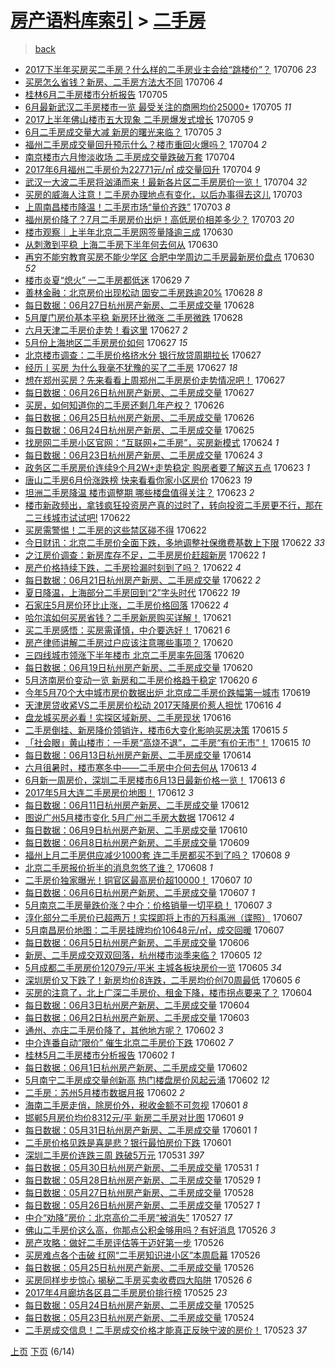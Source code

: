 [房产语料库索引](../../README.md)  > [二手房](二手房.md)
====
> [back](../README.md)

- [2017下半年买房买二手房？什么样的二手房业主会给“跳楼价”？](http://jkwz.applinzi.com/ittc/6987121915427554321.html#2017%E4%B8%8B%E5%8D%8A%E5%B9%B4%E4%B9%B0%E6%88%BF%E4%B9%B0%E4%BA%8C%E6%89%8B%E6%88%BF%EF%BC%9F%E4%BB%80%E4%B9%88%E6%A0%B7%E7%9A%84%E4%BA%8C%E6%89%8B%E6%88%BF%E4%B8%9A%E4%B8%BB%E4%BC%9A%E7%BB%99%E2%80%9C%E8%B7%B3%E6%A5%BC%E4%BB%B7%E2%80%9D%EF%BC%9F) 170706 *23* 
- [买房怎么省钱？新房、二手房方法大不同](http://jkwz.applinzi.com/ittc/6987092567374955536.html#%E4%B9%B0%E6%88%BF%E6%80%8E%E4%B9%88%E7%9C%81%E9%92%B1%EF%BC%9F%E6%96%B0%E6%88%BF%E3%80%81%E4%BA%8C%E6%89%8B%E6%88%BF%E6%96%B9%E6%B3%95%E5%A4%A7%E4%B8%8D%E5%90%8C) 170706 *4* 
- [桂林6月二手房楼市分析报告](http://jkwz.applinzi.com/ittc/6986827161351488528.html#%E6%A1%82%E6%9E%976%E6%9C%88%E4%BA%8C%E6%89%8B%E6%88%BF%E6%A5%BC%E5%B8%82%E5%88%86%E6%9E%90%E6%8A%A5%E5%91%8A) 170705  
- [6月最新武汉二手房楼市一览 最受关注的商圈均价25000+](http://jkwz.applinzi.com/ittc/6986770444454462481.html#6%E6%9C%88%E6%9C%80%E6%96%B0%E6%AD%A6%E6%B1%89%E4%BA%8C%E6%89%8B%E6%88%BF%E6%A5%BC%E5%B8%82%E4%B8%80%E8%A7%88+%E6%9C%80%E5%8F%97%E5%85%B3%E6%B3%A8%E7%9A%84%E5%95%86%E5%9C%88%E5%9D%87%E4%BB%B725000%2B) 170705 *11* 
- [2017上半年佛山楼市五大现象 二手房爆发式增长](http://jkwz.applinzi.com/ittc/6986705945085084688.html#2017%E4%B8%8A%E5%8D%8A%E5%B9%B4%E4%BD%9B%E5%B1%B1%E6%A5%BC%E5%B8%82%E4%BA%94%E5%A4%A7%E7%8E%B0%E8%B1%A1+%E4%BA%8C%E6%89%8B%E6%88%BF%E7%88%86%E5%8F%91%E5%BC%8F%E5%A2%9E%E9%95%BF) 170705 *9* 
- [6月二手房成交量大减 新房的曙光来临？](http://jkwz.applinzi.com/ittc/6986705932967740432.html#6%E6%9C%88%E4%BA%8C%E6%89%8B%E6%88%BF%E6%88%90%E4%BA%A4%E9%87%8F%E5%A4%A7%E5%87%8F+%E6%96%B0%E6%88%BF%E7%9A%84%E6%9B%99%E5%85%89%E6%9D%A5%E4%B8%B4%EF%BC%9F) 170705 *3* 
- [福州二手房成交量回升预示什么？楼市重回火爆吗？](http://jkwz.applinzi.com/ittc/6986511495738164229.html#%E7%A6%8F%E5%B7%9E%E4%BA%8C%E6%89%8B%E6%88%BF%E6%88%90%E4%BA%A4%E9%87%8F%E5%9B%9E%E5%8D%87%E9%A2%84%E7%A4%BA%E4%BB%80%E4%B9%88%EF%BC%9F%E6%A5%BC%E5%B8%82%E9%87%8D%E5%9B%9E%E7%81%AB%E7%88%86%E5%90%97%EF%BC%9F) 170704 *2* 
- [南京楼市六月惨淡收场 二手房成交量跌破万套](http://jkwz.applinzi.com/ittc/6986482132237943812.html#%E5%8D%97%E4%BA%AC%E6%A5%BC%E5%B8%82%E5%85%AD%E6%9C%88%E6%83%A8%E6%B7%A1%E6%94%B6%E5%9C%BA+%E4%BA%8C%E6%89%8B%E6%88%BF%E6%88%90%E4%BA%A4%E9%87%8F%E8%B7%8C%E7%A0%B4%E4%B8%87%E5%A5%97) 170704  
- [2017年6月福州二手房价为22771元/㎡ 成交量回升](http://jkwz.applinzi.com/ittc/6986368371388843013.html#2017%E5%B9%B46%E6%9C%88%E7%A6%8F%E5%B7%9E%E4%BA%8C%E6%89%8B%E6%88%BF%E4%BB%B7%E4%B8%BA22771%E5%85%83%2F%E3%8E%A1+%E6%88%90%E4%BA%A4%E9%87%8F%E5%9B%9E%E5%8D%87) 170704 *9* 
- [武汉一大波二手房将汹涌而来！最新各片区二手房房价一览！](http://jkwz.applinzi.com/ittc/6986363513885688836.html#%E6%AD%A6%E6%B1%89%E4%B8%80%E5%A4%A7%E6%B3%A2%E4%BA%8C%E6%89%8B%E6%88%BF%E5%B0%86%E6%B1%B9%E6%B6%8C%E8%80%8C%E6%9D%A5%EF%BC%81%E6%9C%80%E6%96%B0%E5%90%84%E7%89%87%E5%8C%BA%E4%BA%8C%E6%89%8B%E6%88%BF%E6%88%BF%E4%BB%B7%E4%B8%80%E8%A7%88%EF%BC%81) 170704 *32* 
- [买房的威海人注意！二手房办理地点有变化，以后办事得去这儿](http://jkwz.applinzi.com/ittc/6986084845259064325.html#%E4%B9%B0%E6%88%BF%E7%9A%84%E5%A8%81%E6%B5%B7%E4%BA%BA%E6%B3%A8%E6%84%8F%EF%BC%81%E4%BA%8C%E6%89%8B%E6%88%BF%E5%8A%9E%E7%90%86%E5%9C%B0%E7%82%B9%E6%9C%89%E5%8F%98%E5%8C%96%EF%BC%8C%E4%BB%A5%E5%90%8E%E5%8A%9E%E4%BA%8B%E5%BE%97%E5%8E%BB%E8%BF%99%E5%84%BF) 170703  
- [上周南昌楼市降温！二手房市场“量价齐跌”](http://jkwz.applinzi.com/ittc/6986074510670169092.html#%E4%B8%8A%E5%91%A8%E5%8D%97%E6%98%8C%E6%A5%BC%E5%B8%82%E9%99%8D%E6%B8%A9%EF%BC%81%E4%BA%8C%E6%89%8B%E6%88%BF%E5%B8%82%E5%9C%BA%E2%80%9C%E9%87%8F%E4%BB%B7%E9%BD%90%E8%B7%8C%E2%80%9D) 170703 *8* 
- [福州房价降了？7月二手房房价出炉！高低房价相差多少？](http://jkwz.applinzi.com/ittc/6986018566040978437.html#%E7%A6%8F%E5%B7%9E%E6%88%BF%E4%BB%B7%E9%99%8D%E4%BA%86%EF%BC%9F7%E6%9C%88%E4%BA%8C%E6%89%8B%E6%88%BF%E6%88%BF%E4%BB%B7%E5%87%BA%E7%82%89%EF%BC%81%E9%AB%98%E4%BD%8E%E6%88%BF%E4%BB%B7%E7%9B%B8%E5%B7%AE%E5%A4%9A%E5%B0%91%EF%BC%9F) 170703 *20* 
- [楼市观察｜上半年北京二手房网签量降逾三成](http://jkwz.applinzi.com/ittc/6985029632729285636.html#%E6%A5%BC%E5%B8%82%E8%A7%82%E5%AF%9F%EF%BD%9C%E4%B8%8A%E5%8D%8A%E5%B9%B4%E5%8C%97%E4%BA%AC%E4%BA%8C%E6%89%8B%E6%88%BF%E7%BD%91%E7%AD%BE%E9%87%8F%E9%99%8D%E9%80%BE%E4%B8%89%E6%88%90) 170630  
- [从刺激到平稳 上海二手房下半年何去何从](http://jkwz.applinzi.com/ittc/6985019841940292612.html#%E4%BB%8E%E5%88%BA%E6%BF%80%E5%88%B0%E5%B9%B3%E7%A8%B3+%E4%B8%8A%E6%B5%B7%E4%BA%8C%E6%89%8B%E6%88%BF%E4%B8%8B%E5%8D%8A%E5%B9%B4%E4%BD%95%E5%8E%BB%E4%BD%95%E4%BB%8E) 170630  
- [再穷不能穷教育买房不能少学区 合肥中学周边二手房最新房价盘点](http://jkwz.applinzi.com/ittc/6985007510061581317.html#%E5%86%8D%E7%A9%B7%E4%B8%8D%E8%83%BD%E7%A9%B7%E6%95%99%E8%82%B2%E4%B9%B0%E6%88%BF%E4%B8%8D%E8%83%BD%E5%B0%91%E5%AD%A6%E5%8C%BA+%E5%90%88%E8%82%A5%E4%B8%AD%E5%AD%A6%E5%91%A8%E8%BE%B9%E4%BA%8C%E6%89%8B%E6%88%BF%E6%9C%80%E6%96%B0%E6%88%BF%E4%BB%B7%E7%9B%98%E7%82%B9) 170630 *52* 
- [楼市炎夏“熄火” 一二手房都低迷](http://jkwz.applinzi.com/ittc/6984229295894299652.html#%E6%A5%BC%E5%B8%82%E7%82%8E%E5%A4%8F%E2%80%9C%E7%86%84%E7%81%AB%E2%80%9D+%E4%B8%80%E4%BA%8C%E6%89%8B%E6%88%BF%E9%83%BD%E4%BD%8E%E8%BF%B7) 170629 *7* 
- [善林金融：北京房价出现松动 固安二手房跌逾20%](http://jkwz.applinzi.com/ittc/6984264140200608772.html#%E5%96%84%E6%9E%97%E9%87%91%E8%9E%8D%EF%BC%9A%E5%8C%97%E4%BA%AC%E6%88%BF%E4%BB%B7%E5%87%BA%E7%8E%B0%E6%9D%BE%E5%8A%A8+%E5%9B%BA%E5%AE%89%E4%BA%8C%E6%89%8B%E6%88%BF%E8%B7%8C%E9%80%BE20%25) 170628 *8* 
- [每日数据：06月27日杭州房产新房、二手房成交量](http://jkwz.applinzi.com/ittc/6984159773841687556.html#%E6%AF%8F%E6%97%A5%E6%95%B0%E6%8D%AE%EF%BC%9A06%E6%9C%8827%E6%97%A5%E6%9D%AD%E5%B7%9E%E6%88%BF%E4%BA%A7%E6%96%B0%E6%88%BF%E3%80%81%E4%BA%8C%E6%89%8B%E6%88%BF%E6%88%90%E4%BA%A4%E9%87%8F) 170628  
- [5月厦门房价基本平稳 新房环比微涨 二手房微跌](http://jkwz.applinzi.com/ittc/6984113062289081348.html#5%E6%9C%88%E5%8E%A6%E9%97%A8%E6%88%BF%E4%BB%B7%E5%9F%BA%E6%9C%AC%E5%B9%B3%E7%A8%B3+%E6%96%B0%E6%88%BF%E7%8E%AF%E6%AF%94%E5%BE%AE%E6%B6%A8+%E4%BA%8C%E6%89%8B%E6%88%BF%E5%BE%AE%E8%B7%8C) 170628  
- [六月天津二手房价走势！看这里](http://jkwz.applinzi.com/ittc/6983954467257844741.html#%E5%85%AD%E6%9C%88%E5%A4%A9%E6%B4%A5%E4%BA%8C%E6%89%8B%E6%88%BF%E4%BB%B7%E8%B5%B0%E5%8A%BF%EF%BC%81%E7%9C%8B%E8%BF%99%E9%87%8C) 170627 *2* 
- [5月份上海地区二手房房价如何](http://jkwz.applinzi.com/ittc/6983852667292877829.html#5%E6%9C%88%E4%BB%BD%E4%B8%8A%E6%B5%B7%E5%9C%B0%E5%8C%BA%E4%BA%8C%E6%89%8B%E6%88%BF%E6%88%BF%E4%BB%B7%E5%A6%82%E4%BD%95) 170627 *15* 
- [北京楼市调查：二手房价格挤水分 银行放贷周期拉长](http://jkwz.applinzi.com/ittc/6983805958445614085.html#%E5%8C%97%E4%BA%AC%E6%A5%BC%E5%B8%82%E8%B0%83%E6%9F%A5%EF%BC%9A%E4%BA%8C%E6%89%8B%E6%88%BF%E4%BB%B7%E6%A0%BC%E6%8C%A4%E6%B0%B4%E5%88%86+%E9%93%B6%E8%A1%8C%E6%94%BE%E8%B4%B7%E5%91%A8%E6%9C%9F%E6%8B%89%E9%95%BF) 170627  
- [经历丨买房 为什么我毫不犹豫的买了二手房](http://jkwz.applinzi.com/ittc/6983793974056584196.html#%E7%BB%8F%E5%8E%86%E4%B8%A8%E4%B9%B0%E6%88%BF+%E4%B8%BA%E4%BB%80%E4%B9%88%E6%88%91%E6%AF%AB%E4%B8%8D%E7%8A%B9%E8%B1%AB%E7%9A%84%E4%B9%B0%E4%BA%86%E4%BA%8C%E6%89%8B%E6%88%BF) 170627 *18* 
- [想在郑州买房？先来看看上周郑州二手房房价走势情况吧！](http://jkwz.applinzi.com/ittc/6983781991513064452.html#%E6%83%B3%E5%9C%A8%E9%83%91%E5%B7%9E%E4%B9%B0%E6%88%BF%EF%BC%9F%E5%85%88%E6%9D%A5%E7%9C%8B%E7%9C%8B%E4%B8%8A%E5%91%A8%E9%83%91%E5%B7%9E%E4%BA%8C%E6%89%8B%E6%88%BF%E6%88%BF%E4%BB%B7%E8%B5%B0%E5%8A%BF%E6%83%85%E5%86%B5%E5%90%A7%EF%BC%81) 170627  
- [每日数据：06月26日杭州房产新房、二手房成交量](http://jkwz.applinzi.com/ittc/6983779359482446853.html#%E6%AF%8F%E6%97%A5%E6%95%B0%E6%8D%AE%EF%BC%9A06%E6%9C%8826%E6%97%A5%E6%9D%AD%E5%B7%9E%E6%88%BF%E4%BA%A7%E6%96%B0%E6%88%BF%E3%80%81%E4%BA%8C%E6%89%8B%E6%88%BF%E6%88%90%E4%BA%A4%E9%87%8F) 170627  
- [买房，如何知道你的二手房还剩几年产权？](http://jkwz.applinzi.com/ittc/6983513167379301380.html#%E4%B9%B0%E6%88%BF%EF%BC%8C%E5%A6%82%E4%BD%95%E7%9F%A5%E9%81%93%E4%BD%A0%E7%9A%84%E4%BA%8C%E6%89%8B%E6%88%BF%E8%BF%98%E5%89%A9%E5%87%A0%E5%B9%B4%E4%BA%A7%E6%9D%83%EF%BC%9F) 170626  
- [每日数据：06月25日杭州房产新房、二手房成交量](http://jkwz.applinzi.com/ittc/6983412516657824772.html#%E6%AF%8F%E6%97%A5%E6%95%B0%E6%8D%AE%EF%BC%9A06%E6%9C%8825%E6%97%A5%E6%9D%AD%E5%B7%9E%E6%88%BF%E4%BA%A7%E6%96%B0%E6%88%BF%E3%80%81%E4%BA%8C%E6%89%8B%E6%88%BF%E6%88%90%E4%BA%A4%E9%87%8F) 170626  
- [每日数据：06月24日杭州房产新房、二手房成交量](http://jkwz.applinzi.com/ittc/6983075206179324932.html#%E6%AF%8F%E6%97%A5%E6%95%B0%E6%8D%AE%EF%BC%9A06%E6%9C%8824%E6%97%A5%E6%9D%AD%E5%B7%9E%E6%88%BF%E4%BA%A7%E6%96%B0%E6%88%BF%E3%80%81%E4%BA%8C%E6%89%8B%E6%88%BF%E6%88%90%E4%BA%A4%E9%87%8F) 170625  
- [找房网二手房小区官网：“互联网+二手房”，买房新模式](http://jkwz.applinzi.com/ittc/6982799528108229636.html#%E6%89%BE%E6%88%BF%E7%BD%91%E4%BA%8C%E6%89%8B%E6%88%BF%E5%B0%8F%E5%8C%BA%E5%AE%98%E7%BD%91%EF%BC%9A%E2%80%9C%E4%BA%92%E8%81%94%E7%BD%91%2B%E4%BA%8C%E6%89%8B%E6%88%BF%E2%80%9D%EF%BC%8C%E4%B9%B0%E6%88%BF%E6%96%B0%E6%A8%A1%E5%BC%8F) 170624 *1* 
- [每日数据：06月23日杭州房产新房、二手房成交量](http://jkwz.applinzi.com/ittc/6982692501709145092.html#%E6%AF%8F%E6%97%A5%E6%95%B0%E6%8D%AE%EF%BC%9A06%E6%9C%8823%E6%97%A5%E6%9D%AD%E5%B7%9E%E6%88%BF%E4%BA%A7%E6%96%B0%E6%88%BF%E3%80%81%E4%BA%8C%E6%89%8B%E6%88%BF%E6%88%90%E4%BA%A4%E9%87%8F) 170624 *3* 
- [政务区二手房房价连续9个月2W+走势稳定 购房者要了解这五点](http://jkwz.applinzi.com/ittc/6982399557580096516.html#%E6%94%BF%E5%8A%A1%E5%8C%BA%E4%BA%8C%E6%89%8B%E6%88%BF%E6%88%BF%E4%BB%B7%E8%BF%9E%E7%BB%AD9%E4%B8%AA%E6%9C%882W%2B%E8%B5%B0%E5%8A%BF%E7%A8%B3%E5%AE%9A+%E8%B4%AD%E6%88%BF%E8%80%85%E8%A6%81%E4%BA%86%E8%A7%A3%E8%BF%99%E4%BA%94%E7%82%B9) 170623 *1* 
- [唐山二手房6月份涨跌榜 快来看看你家小区房价](http://jkwz.applinzi.com/ittc/6982333783029056516.html#%E5%94%90%E5%B1%B1%E4%BA%8C%E6%89%8B%E6%88%BF6%E6%9C%88%E4%BB%BD%E6%B6%A8%E8%B7%8C%E6%A6%9C+%E5%BF%AB%E6%9D%A5%E7%9C%8B%E7%9C%8B%E4%BD%A0%E5%AE%B6%E5%B0%8F%E5%8C%BA%E6%88%BF%E4%BB%B7) 170623 *19* 
- [坦洲二手房降温 楼市调整期 哪些楼盘值得关注？](http://jkwz.applinzi.com/ittc/6982267809852556292.html#%E5%9D%A6%E6%B4%B2%E4%BA%8C%E6%89%8B%E6%88%BF%E9%99%8D%E6%B8%A9+%E6%A5%BC%E5%B8%82%E8%B0%83%E6%95%B4%E6%9C%9F+%E5%93%AA%E4%BA%9B%E6%A5%BC%E7%9B%98%E5%80%BC%E5%BE%97%E5%85%B3%E6%B3%A8%EF%BC%9F) 170623 *2* 
- [楼市新政频出，拿钱疯狂投资房产真的过时了，转向投资二手房更不行，那在二三线城市试试吧!](http://jkwz.applinzi.com/ittc/6982125926610371589.html#%E6%A5%BC%E5%B8%82%E6%96%B0%E6%94%BF%E9%A2%91%E5%87%BA%EF%BC%8C%E6%8B%BF%E9%92%B1%E7%96%AF%E7%8B%82%E6%8A%95%E8%B5%84%E6%88%BF%E4%BA%A7%E7%9C%9F%E7%9A%84%E8%BF%87%E6%97%B6%E4%BA%86%EF%BC%8C%E8%BD%AC%E5%90%91%E6%8A%95%E8%B5%84%E4%BA%8C%E6%89%8B%E6%88%BF%E6%9B%B4%E4%B8%8D%E8%A1%8C%EF%BC%8C%E9%82%A3%E5%9C%A8%E4%BA%8C%E4%B8%89%E7%BA%BF%E5%9F%8E%E5%B8%82%E8%AF%95%E8%AF%95%E5%90%A7%21) 170622  
- [买房需警惕！二手房的这些禁区碰不得](http://jkwz.applinzi.com/ittc/6982037358340736004.html#%E4%B9%B0%E6%88%BF%E9%9C%80%E8%AD%A6%E6%83%95%EF%BC%81%E4%BA%8C%E6%89%8B%E6%88%BF%E7%9A%84%E8%BF%99%E4%BA%9B%E7%A6%81%E5%8C%BA%E7%A2%B0%E4%B8%8D%E5%BE%97) 170622  
- [今日财讯：北京二手房价全面下跌，多地调整社保缴费基数上下限](http://jkwz.applinzi.com/ittc/6982025713681957892.html#%E4%BB%8A%E6%97%A5%E8%B4%A2%E8%AE%AF%EF%BC%9A%E5%8C%97%E4%BA%AC%E4%BA%8C%E6%89%8B%E6%88%BF%E4%BB%B7%E5%85%A8%E9%9D%A2%E4%B8%8B%E8%B7%8C%EF%BC%8C%E5%A4%9A%E5%9C%B0%E8%B0%83%E6%95%B4%E7%A4%BE%E4%BF%9D%E7%BC%B4%E8%B4%B9%E5%9F%BA%E6%95%B0%E4%B8%8A%E4%B8%8B%E9%99%90) 170622 *33* 
- [之江房价调查：新房库存不足，二手房房价赶超新房](http://jkwz.applinzi.com/ittc/6982001168216491013.html#%E4%B9%8B%E6%B1%9F%E6%88%BF%E4%BB%B7%E8%B0%83%E6%9F%A5%EF%BC%9A%E6%96%B0%E6%88%BF%E5%BA%93%E5%AD%98%E4%B8%8D%E8%B6%B3%EF%BC%8C%E4%BA%8C%E6%89%8B%E6%88%BF%E6%88%BF%E4%BB%B7%E8%B5%B6%E8%B6%85%E6%96%B0%E6%88%BF) 170622 *1* 
- [房产价格持续下跌，二手房捡漏时刻到了吗？](http://jkwz.applinzi.com/ittc/6981993212473246725.html#%E6%88%BF%E4%BA%A7%E4%BB%B7%E6%A0%BC%E6%8C%81%E7%BB%AD%E4%B8%8B%E8%B7%8C%EF%BC%8C%E4%BA%8C%E6%89%8B%E6%88%BF%E6%8D%A1%E6%BC%8F%E6%97%B6%E5%88%BB%E5%88%B0%E4%BA%86%E5%90%97%EF%BC%9F) 170622 *4* 
- [每日数据：06月21日杭州房产新房、二手房成交量](http://jkwz.applinzi.com/ittc/6981928237041976325.html#%E6%AF%8F%E6%97%A5%E6%95%B0%E6%8D%AE%EF%BC%9A06%E6%9C%8821%E6%97%A5%E6%9D%AD%E5%B7%9E%E6%88%BF%E4%BA%A7%E6%96%B0%E6%88%BF%E3%80%81%E4%BA%8C%E6%89%8B%E6%88%BF%E6%88%90%E4%BA%A4%E9%87%8F) 170622 *2* 
- [夏日降温，上海部分二手房回到“2”字头时代](http://jkwz.applinzi.com/ittc/6981922712866784260.html#%E5%A4%8F%E6%97%A5%E9%99%8D%E6%B8%A9%EF%BC%8C%E4%B8%8A%E6%B5%B7%E9%83%A8%E5%88%86%E4%BA%8C%E6%89%8B%E6%88%BF%E5%9B%9E%E5%88%B0%E2%80%9C2%E2%80%9D%E5%AD%97%E5%A4%B4%E6%97%B6%E4%BB%A3) 170622 *19* 
- [石家庄5月房价环比止涨，二手房价格回落](http://jkwz.applinzi.com/ittc/6981875920234087428.html#%E7%9F%B3%E5%AE%B6%E5%BA%845%E6%9C%88%E6%88%BF%E4%BB%B7%E7%8E%AF%E6%AF%94%E6%AD%A2%E6%B6%A8%EF%BC%8C%E4%BA%8C%E6%89%8B%E6%88%BF%E4%BB%B7%E6%A0%BC%E5%9B%9E%E8%90%BD) 170622 *4* 
- [哈尔滨如何买房省钱？二手房新房购买详解！](http://jkwz.applinzi.com/ittc/6981689291364107269.html#%E5%93%88%E5%B0%94%E6%BB%A8%E5%A6%82%E4%BD%95%E4%B9%B0%E6%88%BF%E7%9C%81%E9%92%B1%EF%BC%9F%E4%BA%8C%E6%89%8B%E6%88%BF%E6%96%B0%E6%88%BF%E8%B4%AD%E4%B9%B0%E8%AF%A6%E8%A7%A3%EF%BC%81) 170621  
- [买二手房感悟：买房需谨慎，中介要选好！](http://jkwz.applinzi.com/ittc/6981632419491742725.html#%E4%B9%B0%E4%BA%8C%E6%89%8B%E6%88%BF%E6%84%9F%E6%82%9F%EF%BC%9A%E4%B9%B0%E6%88%BF%E9%9C%80%E8%B0%A8%E6%85%8E%EF%BC%8C%E4%B8%AD%E4%BB%8B%E8%A6%81%E9%80%89%E5%A5%BD%EF%BC%81) 170621 *6* 
- [房产律师讲解二手房过户应该注意哪些事项？](http://jkwz.applinzi.com/ittc/6981281304233378820.html#%E6%88%BF%E4%BA%A7%E5%BE%8B%E5%B8%88%E8%AE%B2%E8%A7%A3%E4%BA%8C%E6%89%8B%E6%88%BF%E8%BF%87%E6%88%B7%E5%BA%94%E8%AF%A5%E6%B3%A8%E6%84%8F%E5%93%AA%E4%BA%9B%E4%BA%8B%E9%A1%B9%EF%BC%9F) 170620  
- [三四线城市领涨下半年楼市 北京二手房率先回落](http://jkwz.applinzi.com/ittc/6981196439567729668.html#%E4%B8%89%E5%9B%9B%E7%BA%BF%E5%9F%8E%E5%B8%82%E9%A2%86%E6%B6%A8%E4%B8%8B%E5%8D%8A%E5%B9%B4%E6%A5%BC%E5%B8%82+%E5%8C%97%E4%BA%AC%E4%BA%8C%E6%89%8B%E6%88%BF%E7%8E%87%E5%85%88%E5%9B%9E%E8%90%BD) 170620  
- [每日数据：06月19日杭州房产新房、二手房成交量](http://jkwz.applinzi.com/ittc/6981188171483055109.html#%E6%AF%8F%E6%97%A5%E6%95%B0%E6%8D%AE%EF%BC%9A06%E6%9C%8819%E6%97%A5%E6%9D%AD%E5%B7%9E%E6%88%BF%E4%BA%A7%E6%96%B0%E6%88%BF%E3%80%81%E4%BA%8C%E6%89%8B%E6%88%BF%E6%88%90%E4%BA%A4%E9%87%8F) 170620  
- [5月济南房价变动一览 新房和二手房价格趋于稳定](http://jkwz.applinzi.com/ittc/6981186641799414788.html#5%E6%9C%88%E6%B5%8E%E5%8D%97%E6%88%BF%E4%BB%B7%E5%8F%98%E5%8A%A8%E4%B8%80%E8%A7%88+%E6%96%B0%E6%88%BF%E5%92%8C%E4%BA%8C%E6%89%8B%E6%88%BF%E4%BB%B7%E6%A0%BC%E8%B6%8B%E4%BA%8E%E7%A8%B3%E5%AE%9A) 170620 *6* 
- [今年5月70个大中城市房价数据出炉 北京成二手房价跌幅第一城市](http://jkwz.applinzi.com/ittc/6980939353046909956.html#%E4%BB%8A%E5%B9%B45%E6%9C%8870%E4%B8%AA%E5%A4%A7%E4%B8%AD%E5%9F%8E%E5%B8%82%E6%88%BF%E4%BB%B7%E6%95%B0%E6%8D%AE%E5%87%BA%E7%82%89+%E5%8C%97%E4%BA%AC%E6%88%90%E4%BA%8C%E6%89%8B%E6%88%BF%E4%BB%B7%E8%B7%8C%E5%B9%85%E7%AC%AC%E4%B8%80%E5%9F%8E%E5%B8%82) 170619  
- [天津房贷收紧VS二手房房价松动 2017天降房价惹人担忧](http://jkwz.applinzi.com/ittc/6979861716027311108.html#%E5%A4%A9%E6%B4%A5%E6%88%BF%E8%B4%B7%E6%94%B6%E7%B4%A7VS%E4%BA%8C%E6%89%8B%E6%88%BF%E6%88%BF%E4%BB%B7%E6%9D%BE%E5%8A%A8+2017%E5%A4%A9%E9%99%8D%E6%88%BF%E4%BB%B7%E6%83%B9%E4%BA%BA%E6%8B%85%E5%BF%A7) 170616 *4* 
- [盘龙城买房必看！实探区域新房、二手房现状](http://jkwz.applinzi.com/ittc/6979708979042059268.html#%E7%9B%98%E9%BE%99%E5%9F%8E%E4%B9%B0%E6%88%BF%E5%BF%85%E7%9C%8B%EF%BC%81%E5%AE%9E%E6%8E%A2%E5%8C%BA%E5%9F%9F%E6%96%B0%E6%88%BF%E3%80%81%E4%BA%8C%E6%89%8B%E6%88%BF%E7%8E%B0%E7%8A%B6) 170616  
- [二手房倒挂、新房降价领销许，楼市6大变化影响买房决策](http://jkwz.applinzi.com/ittc/6979386356328301572.html#%E4%BA%8C%E6%89%8B%E6%88%BF%E5%80%92%E6%8C%82%E3%80%81%E6%96%B0%E6%88%BF%E9%99%8D%E4%BB%B7%E9%A2%86%E9%94%80%E8%AE%B8%EF%BC%8C%E6%A5%BC%E5%B8%826%E5%A4%A7%E5%8F%98%E5%8C%96%E5%BD%B1%E5%93%8D%E4%B9%B0%E6%88%BF%E5%86%B3%E7%AD%96) 170615 *5* 
- [「社会眼」黄山楼市：一手房“高烧不退”，二手房“有价无市”！](http://jkwz.applinzi.com/ittc/6979218930294850564.html#%E3%80%8C%E7%A4%BE%E4%BC%9A%E7%9C%BC%E3%80%8D%E9%BB%84%E5%B1%B1%E6%A5%BC%E5%B8%82%EF%BC%9A%E4%B8%80%E6%89%8B%E6%88%BF%E2%80%9C%E9%AB%98%E7%83%A7%E4%B8%8D%E9%80%80%E2%80%9D%EF%BC%8C%E4%BA%8C%E6%89%8B%E6%88%BF%E2%80%9C%E6%9C%89%E4%BB%B7%E6%97%A0%E5%B8%82%E2%80%9D%EF%BC%81) 170615 *10* 
- [每日数据：06月13日杭州房产新房、二手房成交量](http://jkwz.applinzi.com/ittc/6979006903966237700.html#%E6%AF%8F%E6%97%A5%E6%95%B0%E6%8D%AE%EF%BC%9A06%E6%9C%8813%E6%97%A5%E6%9D%AD%E5%B7%9E%E6%88%BF%E4%BA%A7%E6%96%B0%E6%88%BF%E3%80%81%E4%BA%8C%E6%89%8B%E6%88%BF%E6%88%90%E4%BA%A4%E9%87%8F) 170614  
- [六月徂暑时，楼市寒冬中——二手房中介何去何从](http://jkwz.applinzi.com/ittc/6978694269060514821.html#%E5%85%AD%E6%9C%88%E5%BE%82%E6%9A%91%E6%97%B6%EF%BC%8C%E6%A5%BC%E5%B8%82%E5%AF%92%E5%86%AC%E4%B8%AD%E2%80%94%E2%80%94%E4%BA%8C%E6%89%8B%E6%88%BF%E4%B8%AD%E4%BB%8B%E4%BD%95%E5%8E%BB%E4%BD%95%E4%BB%8E) 170613 *4* 
- [6月新一周房价，深圳二手房楼市6月13日最新价格一览！](http://jkwz.applinzi.com/ittc/6978518436257727492.html#6%E6%9C%88%E6%96%B0%E4%B8%80%E5%91%A8%E6%88%BF%E4%BB%B7%EF%BC%8C%E6%B7%B1%E5%9C%B3%E4%BA%8C%E6%89%8B%E6%88%BF%E6%A5%BC%E5%B8%826%E6%9C%8813%E6%97%A5%E6%9C%80%E6%96%B0%E4%BB%B7%E6%A0%BC%E4%B8%80%E8%A7%88%EF%BC%81) 170613 *6* 
- [2017年5月大连二手房房价地图！](http://jkwz.applinzi.com/ittc/6978311195613201413.html#2017%E5%B9%B45%E6%9C%88%E5%A4%A7%E8%BF%9E%E4%BA%8C%E6%89%8B%E6%88%BF%E6%88%BF%E4%BB%B7%E5%9C%B0%E5%9B%BE%EF%BC%81) 170612 *3* 
- [每日数据：06月11日杭州房产新房、二手房成交量](http://jkwz.applinzi.com/ittc/6978238859811750917.html#%E6%AF%8F%E6%97%A5%E6%95%B0%E6%8D%AE%EF%BC%9A06%E6%9C%8811%E6%97%A5%E6%9D%AD%E5%B7%9E%E6%88%BF%E4%BA%A7%E6%96%B0%E6%88%BF%E3%80%81%E4%BA%8C%E6%89%8B%E6%88%BF%E6%88%90%E4%BA%A4%E9%87%8F) 170612  
- [图说广州5月楼市变化 5月广州二手房大数据](http://jkwz.applinzi.com/ittc/6978219592278082564.html#%E5%9B%BE%E8%AF%B4%E5%B9%BF%E5%B7%9E5%E6%9C%88%E6%A5%BC%E5%B8%82%E5%8F%98%E5%8C%96+5%E6%9C%88%E5%B9%BF%E5%B7%9E%E4%BA%8C%E6%89%8B%E6%88%BF%E5%A4%A7%E6%95%B0%E6%8D%AE) 170612 *4* 
- [每日数据：06月9日杭州房产新房、二手房成交量](http://jkwz.applinzi.com/ittc/6977492471863837701.html#%E6%AF%8F%E6%97%A5%E6%95%B0%E6%8D%AE%EF%BC%9A06%E6%9C%889%E6%97%A5%E6%9D%AD%E5%B7%9E%E6%88%BF%E4%BA%A7%E6%96%B0%E6%88%BF%E3%80%81%E4%BA%8C%E6%89%8B%E6%88%BF%E6%88%90%E4%BA%A4%E9%87%8F) 170610  
- [每日数据：06月8日杭州房产新房、二手房成交量](http://jkwz.applinzi.com/ittc/6977128010170762245.html#%E6%AF%8F%E6%97%A5%E6%95%B0%E6%8D%AE%EF%BC%9A06%E6%9C%888%E6%97%A5%E6%9D%AD%E5%B7%9E%E6%88%BF%E4%BA%A7%E6%96%B0%E6%88%BF%E3%80%81%E4%BA%8C%E6%89%8B%E6%88%BF%E6%88%90%E4%BA%A4%E9%87%8F) 170609  
- [福州上月二手房供应减少1000套 连二手房都买不到了吗？](http://jkwz.applinzi.com/ittc/6976834716593292292.html#%E7%A6%8F%E5%B7%9E%E4%B8%8A%E6%9C%88%E4%BA%8C%E6%89%8B%E6%88%BF%E4%BE%9B%E5%BA%94%E5%87%8F%E5%B0%911000%E5%A5%97+%E8%BF%9E%E4%BA%8C%E6%89%8B%E6%88%BF%E9%83%BD%E4%B9%B0%E4%B8%8D%E5%88%B0%E4%BA%86%E5%90%97%EF%BC%9F) 170608 *9* 
- [北京二手房报价折半的消息忽悠了谁？](http://jkwz.applinzi.com/ittc/6976716985160172548.html#%E5%8C%97%E4%BA%AC%E4%BA%8C%E6%89%8B%E6%88%BF%E6%8A%A5%E4%BB%B7%E6%8A%98%E5%8D%8A%E7%9A%84%E6%B6%88%E6%81%AF%E5%BF%BD%E6%82%A0%E4%BA%86%E8%B0%81%EF%BC%9F) 170608 *1* 
- [二手房价独家曝光！铜官区最高房价超10000！](http://jkwz.applinzi.com/ittc/6976466119509410820.html#%E4%BA%8C%E6%89%8B%E6%88%BF%E4%BB%B7%E7%8B%AC%E5%AE%B6%E6%9B%9D%E5%85%89%EF%BC%81%E9%93%9C%E5%AE%98%E5%8C%BA%E6%9C%80%E9%AB%98%E6%88%BF%E4%BB%B7%E8%B6%8510000%EF%BC%81) 170607 *10* 
- [每日数据：06月6日杭州房产新房、二手房成交量](http://jkwz.applinzi.com/ittc/6976373488003580932.html#%E6%AF%8F%E6%97%A5%E6%95%B0%E6%8D%AE%EF%BC%9A06%E6%9C%886%E6%97%A5%E6%9D%AD%E5%B7%9E%E6%88%BF%E4%BA%A7%E6%96%B0%E6%88%BF%E3%80%81%E4%BA%8C%E6%89%8B%E6%88%BF%E6%88%90%E4%BA%A4%E9%87%8F) 170607 *1* 
- [5月南京二手房量跌价涨？中介：价格销量一切平稳！](http://jkwz.applinzi.com/ittc/6976356320205603844.html#5%E6%9C%88%E5%8D%97%E4%BA%AC%E4%BA%8C%E6%89%8B%E6%88%BF%E9%87%8F%E8%B7%8C%E4%BB%B7%E6%B6%A8%EF%BC%9F%E4%B8%AD%E4%BB%8B%EF%BC%9A%E4%BB%B7%E6%A0%BC%E9%94%80%E9%87%8F%E4%B8%80%E5%88%87%E5%B9%B3%E7%A8%B3%EF%BC%81) 170607 *3* 
- [淳化部分二手房价已超两万！实探即将上市的万科禹洲（谍照）](http://jkwz.applinzi.com/ittc/6976356144011281413.html#%E6%B7%B3%E5%8C%96%E9%83%A8%E5%88%86%E4%BA%8C%E6%89%8B%E6%88%BF%E4%BB%B7%E5%B7%B2%E8%B6%85%E4%B8%A4%E4%B8%87%EF%BC%81%E5%AE%9E%E6%8E%A2%E5%8D%B3%E5%B0%86%E4%B8%8A%E5%B8%82%E7%9A%84%E4%B8%87%E7%A7%91%E7%A6%B9%E6%B4%B2%EF%BC%88%E8%B0%8D%E7%85%A7%EF%BC%89) 170607  
- [5月南昌房价地图：二手房挂牌均价10648元/㎡，成交回暖](http://jkwz.applinzi.com/ittc/6976353580716917765.html#5%E6%9C%88%E5%8D%97%E6%98%8C%E6%88%BF%E4%BB%B7%E5%9C%B0%E5%9B%BE%EF%BC%9A%E4%BA%8C%E6%89%8B%E6%88%BF%E6%8C%82%E7%89%8C%E5%9D%87%E4%BB%B710648%E5%85%83%2F%E3%8E%A1%EF%BC%8C%E6%88%90%E4%BA%A4%E5%9B%9E%E6%9A%96) 170607  
- [每日数据：06月5日杭州房产新房、二手房成交量](http://jkwz.applinzi.com/ittc/6976001653583905796.html#%E6%AF%8F%E6%97%A5%E6%95%B0%E6%8D%AE%EF%BC%9A06%E6%9C%885%E6%97%A5%E6%9D%AD%E5%B7%9E%E6%88%BF%E4%BA%A7%E6%96%B0%E6%88%BF%E3%80%81%E4%BA%8C%E6%89%8B%E6%88%BF%E6%88%90%E4%BA%A4%E9%87%8F) 170606  
- [新房、二手房成交双双回落，杭州楼市淡季来临？](http://jkwz.applinzi.com/ittc/6975726415113618436.html#%E6%96%B0%E6%88%BF%E3%80%81%E4%BA%8C%E6%89%8B%E6%88%BF%E6%88%90%E4%BA%A4%E5%8F%8C%E5%8F%8C%E5%9B%9E%E8%90%BD%EF%BC%8C%E6%9D%AD%E5%B7%9E%E6%A5%BC%E5%B8%82%E6%B7%A1%E5%AD%A3%E6%9D%A5%E4%B8%B4%EF%BC%9F) 170605 *12* 
- [5月成都二手房房价12079元/平米 主城各板块房价一览](http://jkwz.applinzi.com/ittc/6975719829435581445.html#5%E6%9C%88%E6%88%90%E9%83%BD%E4%BA%8C%E6%89%8B%E6%88%BF%E6%88%BF%E4%BB%B712079%E5%85%83%2F%E5%B9%B3%E7%B1%B3+%E4%B8%BB%E5%9F%8E%E5%90%84%E6%9D%BF%E5%9D%97%E6%88%BF%E4%BB%B7%E4%B8%80%E8%A7%88) 170605 *34* 
- [深圳房价又下跌了！新房均价8连跌，二手房均价创70周最低](http://jkwz.applinzi.com/ittc/6975710773308294148.html#%E6%B7%B1%E5%9C%B3%E6%88%BF%E4%BB%B7%E5%8F%88%E4%B8%8B%E8%B7%8C%E4%BA%86%EF%BC%81%E6%96%B0%E6%88%BF%E5%9D%87%E4%BB%B78%E8%BF%9E%E8%B7%8C%EF%BC%8C%E4%BA%8C%E6%89%8B%E6%88%BF%E5%9D%87%E4%BB%B7%E5%88%9B70%E5%91%A8%E6%9C%80%E4%BD%8E) 170605 *6* 
- [买房的注意了，北上广深二手房价、租金下降，楼市拐点要来了？](http://jkwz.applinzi.com/ittc/6975302499152954373.html#%E4%B9%B0%E6%88%BF%E7%9A%84%E6%B3%A8%E6%84%8F%E4%BA%86%EF%BC%8C%E5%8C%97%E4%B8%8A%E5%B9%BF%E6%B7%B1%E4%BA%8C%E6%89%8B%E6%88%BF%E4%BB%B7%E3%80%81%E7%A7%9F%E9%87%91%E4%B8%8B%E9%99%8D%EF%BC%8C%E6%A5%BC%E5%B8%82%E6%8B%90%E7%82%B9%E8%A6%81%E6%9D%A5%E4%BA%86%EF%BC%9F) 170604  
- [每日数据：06月3日杭州房产新房、二手房成交量](http://jkwz.applinzi.com/ittc/6975264573543154693.html#%E6%AF%8F%E6%97%A5%E6%95%B0%E6%8D%AE%EF%BC%9A06%E6%9C%883%E6%97%A5%E6%9D%AD%E5%B7%9E%E6%88%BF%E4%BA%A7%E6%96%B0%E6%88%BF%E3%80%81%E4%BA%8C%E6%89%8B%E6%88%BF%E6%88%90%E4%BA%A4%E9%87%8F) 170604  
- [每日数据：06月2日杭州房产新房、二手房成交量](http://jkwz.applinzi.com/ittc/6975042291298206725.html#%E6%AF%8F%E6%97%A5%E6%95%B0%E6%8D%AE%EF%BC%9A06%E6%9C%882%E6%97%A5%E6%9D%AD%E5%B7%9E%E6%88%BF%E4%BA%A7%E6%96%B0%E6%88%BF%E3%80%81%E4%BA%8C%E6%89%8B%E6%88%BF%E6%88%90%E4%BA%A4%E9%87%8F) 170603  
- [通州、亦庄二手房价降了，其他地方呢？](http://jkwz.applinzi.com/ittc/6974705411977380868.html#%E9%80%9A%E5%B7%9E%E3%80%81%E4%BA%A6%E5%BA%84%E4%BA%8C%E6%89%8B%E6%88%BF%E4%BB%B7%E9%99%8D%E4%BA%86%EF%BC%8C%E5%85%B6%E4%BB%96%E5%9C%B0%E6%96%B9%E5%91%A2%EF%BC%9F) 170602 *3* 
- [中介连番自动“限价” 催生北京二手房价下跌](http://jkwz.applinzi.com/ittc/6974659497489335301.html#%E4%B8%AD%E4%BB%8B%E8%BF%9E%E7%95%AA%E8%87%AA%E5%8A%A8%E2%80%9C%E9%99%90%E4%BB%B7%E2%80%9D+%E5%82%AC%E7%94%9F%E5%8C%97%E4%BA%AC%E4%BA%8C%E6%89%8B%E6%88%BF%E4%BB%B7%E4%B8%8B%E8%B7%8C) 170602 *7* 
- [桂林5月二手房楼市分析报告](http://jkwz.applinzi.com/ittc/6974620999944242180.html#%E6%A1%82%E6%9E%975%E6%9C%88%E4%BA%8C%E6%89%8B%E6%88%BF%E6%A5%BC%E5%B8%82%E5%88%86%E6%9E%90%E6%8A%A5%E5%91%8A) 170602 *1* 
- [每日数据：06月1日杭州房产新房、二手房成交量](http://jkwz.applinzi.com/ittc/6974522036289274884.html#%E6%AF%8F%E6%97%A5%E6%95%B0%E6%8D%AE%EF%BC%9A06%E6%9C%881%E6%97%A5%E6%9D%AD%E5%B7%9E%E6%88%BF%E4%BA%A7%E6%96%B0%E6%88%BF%E3%80%81%E4%BA%8C%E6%89%8B%E6%88%BF%E6%88%90%E4%BA%A4%E9%87%8F) 170602  
- [5月南宁二手房成交量创新高 热门楼盘房价风起云涌](http://jkwz.applinzi.com/ittc/6974510029020333061.html#5%E6%9C%88%E5%8D%97%E5%AE%81%E4%BA%8C%E6%89%8B%E6%88%BF%E6%88%90%E4%BA%A4%E9%87%8F%E5%88%9B%E6%96%B0%E9%AB%98+%E7%83%AD%E9%97%A8%E6%A5%BC%E7%9B%98%E6%88%BF%E4%BB%B7%E9%A3%8E%E8%B5%B7%E4%BA%91%E6%B6%8C) 170602 *12* 
- [二手房：苏州5月楼市数据月报](http://jkwz.applinzi.com/ittc/6974502863232304132.html#%E4%BA%8C%E6%89%8B%E6%88%BF%EF%BC%9A%E8%8B%8F%E5%B7%9E5%E6%9C%88%E6%A5%BC%E5%B8%82%E6%95%B0%E6%8D%AE%E6%9C%88%E6%8A%A5) 170602 *2* 
- [海南二手房走俏，除房价外，税收金额不可忽视](http://jkwz.applinzi.com/ittc/6974171951982445573.html#%E6%B5%B7%E5%8D%97%E4%BA%8C%E6%89%8B%E6%88%BF%E8%B5%B0%E4%BF%8F%EF%BC%8C%E9%99%A4%E6%88%BF%E4%BB%B7%E5%A4%96%EF%BC%8C%E7%A8%8E%E6%94%B6%E9%87%91%E9%A2%9D%E4%B8%8D%E5%8F%AF%E5%BF%BD%E8%A7%86) 170601 *8* 
- [邯郸5月房价均价8312元/平 新房二手房对比图](http://jkwz.applinzi.com/ittc/6974147255597532165.html#%E9%82%AF%E9%83%B85%E6%9C%88%E6%88%BF%E4%BB%B7%E5%9D%87%E4%BB%B78312%E5%85%83%2F%E5%B9%B3+%E6%96%B0%E6%88%BF%E4%BA%8C%E6%89%8B%E6%88%BF%E5%AF%B9%E6%AF%94%E5%9B%BE) 170601 *9* 
- [每日数据：05月31日杭州房产新房、二手房成交量](http://jkwz.applinzi.com/ittc/6974146260830258180.html#%E6%AF%8F%E6%97%A5%E6%95%B0%E6%8D%AE%EF%BC%9A05%E6%9C%8831%E6%97%A5%E6%9D%AD%E5%B7%9E%E6%88%BF%E4%BA%A7%E6%96%B0%E6%88%BF%E3%80%81%E4%BA%8C%E6%89%8B%E6%88%BF%E6%88%90%E4%BA%A4%E9%87%8F) 170601 *1* 
- [二手房价格见跌是喜是悲？银行最怕房价下跌](http://jkwz.applinzi.com/ittc/6974134001861133316.html#%E4%BA%8C%E6%89%8B%E6%88%BF%E4%BB%B7%E6%A0%BC%E8%A7%81%E8%B7%8C%E6%98%AF%E5%96%9C%E6%98%AF%E6%82%B2%EF%BC%9F%E9%93%B6%E8%A1%8C%E6%9C%80%E6%80%95%E6%88%BF%E4%BB%B7%E4%B8%8B%E8%B7%8C) 170601  
- [深圳二手房价连跌三周 跌破5万元](http://jkwz.applinzi.com/ittc/6973962418022515716.html#%E6%B7%B1%E5%9C%B3%E4%BA%8C%E6%89%8B%E6%88%BF%E4%BB%B7%E8%BF%9E%E8%B7%8C%E4%B8%89%E5%91%A8+%E8%B7%8C%E7%A0%B45%E4%B8%87%E5%85%83) 170531 *397* 
- [每日数据：05月30日杭州房产新房、二手房成交量](http://jkwz.applinzi.com/ittc/6973754487666639876.html#%E6%AF%8F%E6%97%A5%E6%95%B0%E6%8D%AE%EF%BC%9A05%E6%9C%8830%E6%97%A5%E6%9D%AD%E5%B7%9E%E6%88%BF%E4%BA%A7%E6%96%B0%E6%88%BF%E3%80%81%E4%BA%8C%E6%89%8B%E6%88%BF%E6%88%90%E4%BA%A4%E9%87%8F) 170531 *1* 
- [每日数据：05月28日杭州房产新房、二手房成交量](http://jkwz.applinzi.com/ittc/6973044731331216389.html#%E6%AF%8F%E6%97%A5%E6%95%B0%E6%8D%AE%EF%BC%9A05%E6%9C%8828%E6%97%A5%E6%9D%AD%E5%B7%9E%E6%88%BF%E4%BA%A7%E6%96%B0%E6%88%BF%E3%80%81%E4%BA%8C%E6%89%8B%E6%88%BF%E6%88%90%E4%BA%A4%E9%87%8F) 170529 *1* 
- [每日数据：05月27日杭州房产新房、二手房成交量](http://jkwz.applinzi.com/ittc/6972678627295495173.html#%E6%AF%8F%E6%97%A5%E6%95%B0%E6%8D%AE%EF%BC%9A05%E6%9C%8827%E6%97%A5%E6%9D%AD%E5%B7%9E%E6%88%BF%E4%BA%A7%E6%96%B0%E6%88%BF%E3%80%81%E4%BA%8C%E6%89%8B%E6%88%BF%E6%88%90%E4%BA%A4%E9%87%8F) 170528  
- [每日数据：05月26日杭州房产新房、二手房成交量](http://jkwz.applinzi.com/ittc/6972287264204784644.html#%E6%AF%8F%E6%97%A5%E6%95%B0%E6%8D%AE%EF%BC%9A05%E6%9C%8826%E6%97%A5%E6%9D%AD%E5%B7%9E%E6%88%BF%E4%BA%A7%E6%96%B0%E6%88%BF%E3%80%81%E4%BA%8C%E6%89%8B%E6%88%BF%E6%88%90%E4%BA%A4%E9%87%8F) 170527 *1* 
- [中介“劝降”房价：北京高价二手房“被消失”](http://jkwz.applinzi.com/ittc/6972284727460365317.html#%E4%B8%AD%E4%BB%8B%E2%80%9C%E5%8A%9D%E9%99%8D%E2%80%9D%E6%88%BF%E4%BB%B7%EF%BC%9A%E5%8C%97%E4%BA%AC%E9%AB%98%E4%BB%B7%E4%BA%8C%E6%89%8B%E6%88%BF%E2%80%9C%E8%A2%AB%E6%B6%88%E5%A4%B1%E2%80%9D) 170527 *17* 
- [佛山二手房价这么高，你那点公积金够用吗？有好消息](http://jkwz.applinzi.com/ittc/6972046784531530756.html#%E4%BD%9B%E5%B1%B1%E4%BA%8C%E6%89%8B%E6%88%BF%E4%BB%B7%E8%BF%99%E4%B9%88%E9%AB%98%EF%BC%8C%E4%BD%A0%E9%82%A3%E7%82%B9%E5%85%AC%E7%A7%AF%E9%87%91%E5%A4%9F%E7%94%A8%E5%90%97%EF%BC%9F%E6%9C%89%E5%A5%BD%E6%B6%88%E6%81%AF) 170526 *3* 
- [房产攻略：做好二手房评估等于迈好第一步](http://jkwz.applinzi.com/ittc/6972003079992902660.html#%E6%88%BF%E4%BA%A7%E6%94%BB%E7%95%A5%EF%BC%9A%E5%81%9A%E5%A5%BD%E4%BA%8C%E6%89%8B%E6%88%BF%E8%AF%84%E4%BC%B0%E7%AD%89%E4%BA%8E%E8%BF%88%E5%A5%BD%E7%AC%AC%E4%B8%80%E6%AD%A5) 170526  
- [买房难点各个击破 红网“二手房知识进小区”本周启幕](http://jkwz.applinzi.com/ittc/6971969884975006725.html#%E4%B9%B0%E6%88%BF%E9%9A%BE%E7%82%B9%E5%90%84%E4%B8%AA%E5%87%BB%E7%A0%B4+%E7%BA%A2%E7%BD%91%E2%80%9C%E4%BA%8C%E6%89%8B%E6%88%BF%E7%9F%A5%E8%AF%86%E8%BF%9B%E5%B0%8F%E5%8C%BA%E2%80%9D%E6%9C%AC%E5%91%A8%E5%90%AF%E5%B9%95) 170526  
- [每日数据：05月25日杭州房产新房、二手房成交量](http://jkwz.applinzi.com/ittc/6971950639293662213.html#%E6%AF%8F%E6%97%A5%E6%95%B0%E6%8D%AE%EF%BC%9A05%E6%9C%8825%E6%97%A5%E6%9D%AD%E5%B7%9E%E6%88%BF%E4%BA%A7%E6%96%B0%E6%88%BF%E3%80%81%E4%BA%8C%E6%89%8B%E6%88%BF%E6%88%90%E4%BA%A4%E9%87%8F) 170526  
- [买房同样步步惊心 揭秘二手房买卖收费四大陷阱](http://jkwz.applinzi.com/ittc/6971895277861471237.html#%E4%B9%B0%E6%88%BF%E5%90%8C%E6%A0%B7%E6%AD%A5%E6%AD%A5%E6%83%8A%E5%BF%83+%E6%8F%AD%E7%A7%98%E4%BA%8C%E6%89%8B%E6%88%BF%E4%B9%B0%E5%8D%96%E6%94%B6%E8%B4%B9%E5%9B%9B%E5%A4%A7%E9%99%B7%E9%98%B1) 170526 *6* 
- [2017年4月廊坊各区县二手房房价排行榜](http://jkwz.applinzi.com/ittc/6971560349084943365.html#2017%E5%B9%B44%E6%9C%88%E5%BB%8A%E5%9D%8A%E5%90%84%E5%8C%BA%E5%8E%BF%E4%BA%8C%E6%89%8B%E6%88%BF%E6%88%BF%E4%BB%B7%E6%8E%92%E8%A1%8C%E6%A6%9C) 170525 *23* 
- [每日数据：05月24日杭州房产新房、二手房成交量](http://jkwz.applinzi.com/ittc/6971549784593662980.html#%E6%AF%8F%E6%97%A5%E6%95%B0%E6%8D%AE%EF%BC%9A05%E6%9C%8824%E6%97%A5%E6%9D%AD%E5%B7%9E%E6%88%BF%E4%BA%A7%E6%96%B0%E6%88%BF%E3%80%81%E4%BA%8C%E6%89%8B%E6%88%BF%E6%88%90%E4%BA%A4%E9%87%8F) 170525  
- [每日数据：05月23日杭州房产新房、二手房成交量](http://jkwz.applinzi.com/ittc/6971155591987725316.html#%E6%AF%8F%E6%97%A5%E6%95%B0%E6%8D%AE%EF%BC%9A05%E6%9C%8823%E6%97%A5%E6%9D%AD%E5%B7%9E%E6%88%BF%E4%BA%A7%E6%96%B0%E6%88%BF%E3%80%81%E4%BA%8C%E6%89%8B%E6%88%BF%E6%88%90%E4%BA%A4%E9%87%8F) 170524  
- [二手房成交信息！二手房成交价格才能真正反映宁波的房价！](http://jkwz.applinzi.com/ittc/6970857051486946309.html#%E4%BA%8C%E6%89%8B%E6%88%BF%E6%88%90%E4%BA%A4%E4%BF%A1%E6%81%AF%EF%BC%81%E4%BA%8C%E6%89%8B%E6%88%BF%E6%88%90%E4%BA%A4%E4%BB%B7%E6%A0%BC%E6%89%8D%E8%83%BD%E7%9C%9F%E6%AD%A3%E5%8F%8D%E6%98%A0%E5%AE%81%E6%B3%A2%E7%9A%84%E6%88%BF%E4%BB%B7%EF%BC%81) 170523 *37* 


 [上页](二手房7.md) [下页](二手房5.md)          (6/14)